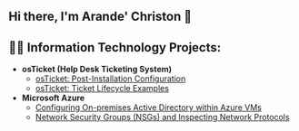 ## Hi there, I'm Arande' Christon 👋

<h2>👨‍💻 Information Technology Projects:</h2>

- <b>osTicket (Help Desk Ticketing System)</b>
  - [osTicket: Post-Installation Configuration]((https://github.com/arande13)/post-install-config)
  - [osTicket: Ticket Lifecycle Examples](https://github.com/arande13/ticket-lifecycle)
- <b>Microsoft Azure</b>
  - [Configuring On-premises Active Directory within Azure VMs](https://github.com/arande13/configure-ad)
  - [Network Security Groups (NSGs) and Inspecting Network Protocols](https://github.com/arande13/azure-network-protocols)


<!--
**arande13/arande13** is a ✨ _special_ ✨ repository because its `README.md` (this file) appears on your GitHub profile.

Here are some ideas to get you started:

- 🔭 I’m currently working on ...
- 🌱 I’m currently learning ...
- 👯 I’m looking to collaborate on ...
- 🤔 I’m looking for help with ...
- 💬 Ask me about ...
- 📫 How to reach me: ...
- 😄 Pronouns: ...
- ⚡ Fun fact: ...
-->
